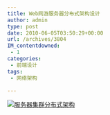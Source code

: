 ```yaml
---
title: Web网游服务器分布式架构设计
author: admin
type: post
date: 2010-06-05T03:50:29+00:00
url: /archives/3804
IM_contentdowned:
 - 1
categories:
 - 前端设计
tags:
 - 网络架构

---
```

[![服务器集群分布式架构](http://blog.haohtml.com/wp-content/uploads/2010/06/服务器集群分布式架构.png)][1]

 [1]: http://blog.haohtml.com/wp-content/uploads/2010/06/服务器集群分布式架构.png